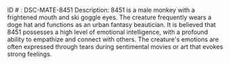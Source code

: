 ID # : DSC-MATE-8451
Description: 8451 is a male monkey with a frightened mouth and ski goggle eyes. The creature frequently wears a doge hat and functions as an urban fantasy beautician. It is believed that 8451 possesses a high level of emotional intelligence, with a profound ability to empathize and connect with others. The creature's emotions are often expressed through tears during sentimental movies or art that evokes strong feelings.